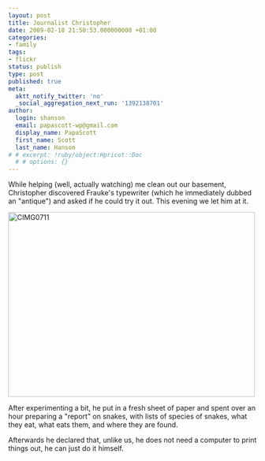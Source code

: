 ```yaml
---
layout: post
title: Journalist Christopher
date: 2009-02-18 21:50:53.000000000 +01:00
categories:
- family
tags:
- flickr
status: publish
type: post
published: true
meta:
  aktt_notify_twitter: 'no'
  _social_aggregation_next_run: '1392138701'
author:
  login: shanson
  email: papascott-wp@gmail.com
  display_name: PapaScott
  first_name: Scott
  last_name: Hanson
# # excerpt: !ruby/object:Hpricot::Doc
  # # options: {}
---
```

<p>While helping (well, actually watching) me clean out our basement, Christopher discovered Frauke's typewriter (which he immediately dubbed an "antique") and asked if he could try it out. This evening we let him at it.</p>
<p><a href="http://www.flickr.com/photos/51035717986@N01/3290549173" title="View 'CIMG0711' on Flickr.com"><img src="http://farm4.static.flickr.com/3635/3290549173_a735405240.jpg" alt="CIMG0711" border="0" width="500" height="375" /></a></p>
<p>After experimenting a bit, he put in a fresh sheet of paper and spent over an hour preparing a "report" on snakes, with lists of species of snakes, what they eat, what eats them, and where they are found. </p>
<p>Afterwards he declared that, unlike us, he does not need a computer to print things out, he can just do it himself.</p>
